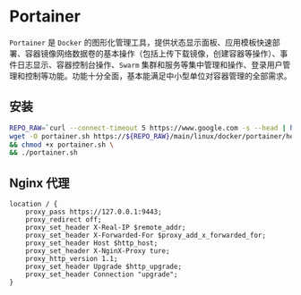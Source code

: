 # Portainer

`Portainer` 是 `Docker` 的图形化管理工具，提供状态显示面板、应用模板快速部署、容器镜像网络数据卷的基本操作（包括上传下载镜像，创建容器等操作）、事件日志显示、容器控制台操作、`Swarm` 集群和服务等集中管理和操作、登录用户管理和控制等功能。功能十分全面，基本能满足中小型单位对容器管理的全部需求。

## 安装

```bash
REPO_RAW=`curl --connect-timeout 5 https://www.google.com -s --head | head -n 1 | grep "HTTP/1.[01] [23].." &> /dev/null && echo "raw.githubusercontent.com/kenote/install" || echo "gitee.com/kenote/install/raw"`; \
wget -O portainer.sh https://${REPO_RAW}/main/linux/docker/portainer/help.sh \
&& chmod +x portainer.sh \
&& ./portainer.sh
```

## Nginx 代理

```nginx
location / {
    proxy_pass https://127.0.0.1:9443;
    proxy_redirect off;
    proxy_set_header X-Real-IP $remote_addr;
    proxy_set_header X-Forwarded-For $proxy_add_x_forwarded_for;
    proxy_set_header Host $http_host;
    proxy_set_header X-NginX-Proxy ture;
    proxy_http_version 1.1;
    proxy_set_header Upgrade $http_upgrade;
    proxy_set_header Connection "upgrade";
}
```